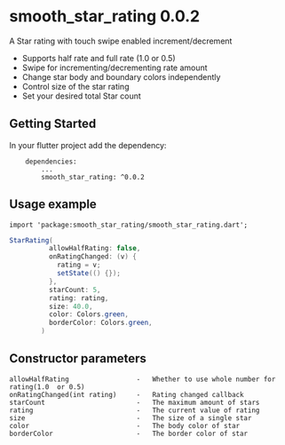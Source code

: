 # smooth_star_rating 0.0.2

A Star rating with touch swipe enabled increment/decrement
* Supports half rate and full rate (1.0 or 0.5)
* Swipe for incrementing/decrementing rate amount
* Change star body and boundary colors independently
* Control size of the star rating
* Set your desired total Star count
## Getting Started

In your flutter project add the dependency:
```
    dependencies:
        ...
        smooth_star_rating: ^0.0.2
```

## Usage example
``` 
import 'package:smooth_star_rating/smooth_star_rating.dart'; 
``` 

```java 
StarRating(
          allowHalfRating: false,
          onRatingChanged: (v) {
            rating = v;
            setState(() {});
          },
          starCount: 5,
          rating: rating,
          size: 40.0,
          color: Colors.green,
          borderColor: Colors.green,
        )
```

## Constructor parameters
``` 
allowHalfRating                 -   Whether to use whole number for rating(1.0  or 0.5)
onRatingChanged(int rating)     -   Rating changed callback
starCount                       -   The maximum amount of stars
rating                          -   The current value of rating
size                            -   The size of a single star
color                           -   The body color of star
borderColor                     -   The border color of star
```
